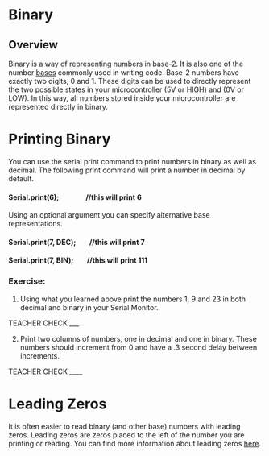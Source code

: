 # Binary

## Overview

Binary is a way of representing numbers in base-2. It is also one of the number [bases](https://www.google.com/url?q=https://docs.google.com/document/d/1BmZbXzxnD2j17QToSZ9jeZmnP7burwfksfQq2v4zu-Y/edit%23heading%3Dh.r9xkk2b3evb&sa=D&ust=1587613174010000) commonly used in writing code. Base-2 numbers have exactly two digits, 0 and 1. These digits can be used to directly represent the two possible states in your microcontroller (5V or HIGH) and (0V or LOW). In this way, all numbers stored inside your microcontroller are represented directly in binary.

# Printing Binary

You can use the serial print command to print numbers in binary as well as decimal. The following print command will print a number in decimal by default.

#### Serial.print(6);                //this will print 6

Using an optional argument you can specify alternative base representations.

#### Serial.print(7, DEC);        //this will print 7

#### Serial.print(7, BIN);        //this will print 111

### Exercise:

1.  Using what you learned above print the numbers 1, 9 and 23 in both decimal and binary in your Serial Monitor.

TEACHER CHECK \_\_\_

2.  Print two columns of numbers, one in decimal and one in binary. These numbers should increment from 0 and have a .3 second delay between increments.

TEACHER CHECK \_\_\_\_

# Leading Zeros

It is often easier to read binary (and other base) numbers with leading zeros. Leading zeros are zeros placed to the left of the number you are printing or reading. You can find more information about leading zeros [here](https://www.google.com/url?q=https://docs.google.com/document/d/1BmZbXzxnD2j17QToSZ9jeZmnP7burwfksfQq2v4zu-Y/edit%23heading%3Dh.hf5nphnveoo6&sa=D&ust=1587613174013000).

